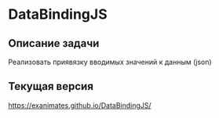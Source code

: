 DataBindingJS
=============================

Описание задачи
------------

Реализовать приявязку вводимых значений к данным (json)

Текущая версия
------------
https://exanimates.github.io/DataBindingJS/

